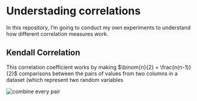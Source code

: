 # Understading correlations
In this repository, I’m going to conduct my own experiments to understand how different correlation measures work.

## Kendall Correlation

This correlation coefficient works by making $\binom{n}{2} = \frac{n(n-1)}{2}$ comparisons between the pairs of values from two columns in a dataset (which represent two random variables

![combine every pair](entendiendo_correlaciones/animations/videos/conexiones.gif)

